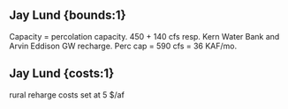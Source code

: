 ## Jay Lund {bounds:1} 
Capacity = percolation capacity. 450 + 140 cfs resp. Kern Water Bank and Arvin Eddison GW recharge.  Perc cap = 590 cfs = 36 KAF/mo.


## Jay Lund {costs:1} 
rural reharge costs set at 5 $/af

